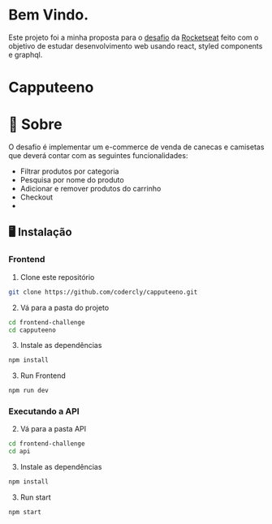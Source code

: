 # Bem Vindo.

Este projeto foi a minha proposta para o  [desafio](https://github.com/Rocketseat/frontend-challenge) da [Rocketseat](https://www.rocketseat.com.br/ignite?utm_source=influencer&utm_medium=publipost&utm_campaign=lead&utm_term=ignite&utm_content=lead-ignite-publipost-organic-cupom_KIPPERDEV-none-none-none-none-redes_kipperdev&referral=kipperdev&coupon=KIPPERDEV@IGNITE) feito com o objetivo de estudar desenvolvimento web usando react, styled components e graphql.
# Capputeeno

# 🧠 Sobre
O desafio é implementar um e-commerce de venda de canecas e camisetas que deverá contar com as seguintes funcionalidades:

- Filtrar produtos por categoria
- Pesquisa por nome do produto
- Adicionar e remover produtos do carrinho
-  Checkout
-  
## 🖥️ Instalação

### Frontend

1. Clone este repositório
```bash
git clone https://github.com/codercly/capputeeno.git
```

2. Vá para a pasta do projeto
```bash
cd frontend-challenge
cd capputeeno
```

3. Instale as dependências 
```bash
npm install
```

3. Run Frontend
```bash
npm run dev
```

### Executando a API


2. Vá para a pasta API

```bash
cd frontend-challenge
cd api
```

3. Instale as dependências
```bash
npm install
```

3. Run start
```bash
npm start
```





